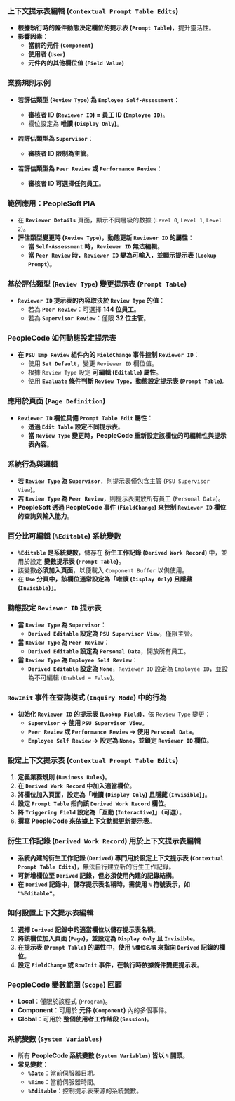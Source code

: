 ### **上下文提示表編輯 (`Contextual Prompt Table Edits`)**
- **根據執行時的條件動態決定欄位的提示表 (`Prompt Table`)**，提升靈活性。
- **影響因素**：
  - **當前的元件 (`Component`)**
  - **使用者 (`User`)**
  - **元件內的其他欄位值 (`Field Value`)**

### **業務規則示例**
- **若評估類型 (`Review Type`) 為 `Employee Self-Assessment`**：
  - **審核者 ID (`Reviewer ID`) = 員工 ID (`Employee ID`)**。
  - 欄位設定為 **唯讀 (`Display Only`)**。

- **若評估類型為 `Supervisor`**：
  - **審核者 ID 限制為主管**。

- **若評估類型為 `Peer Review` 或 `Performance Review`**：
  - **審核者 ID 可選擇任何員工**。

### **範例應用：PeopleSoft PIA**
- 在 **`Reviewer Details`** 頁面，顯示不同層級的數據 (`Level 0`, `Level 1`, `Level 2`)。
- **評估類型變更時 (`Review Type`)，動態更新 `Reviewer ID` 的屬性**：
  - **當 `Self-Assessment` 時，`Reviewer ID` 無法編輯**。
  - **當 `Peer Review` 時，`Reviewer ID` 變為可輸入，並顯示提示表 (`Lookup Prompt`)**。



### **基於評估類型 (`Review Type`) 變更提示表 (`Prompt Table`)**
- **`Reviewer ID` 提示表的內容取決於 `Review Type` 的值**：
  - 若為 **`Peer Review`**：可選擇 **144 位員工**。
  - 若為 **`Supervisor Review`**：僅限 **32 位主管**。

### **PeopleCode 如何動態設定提示表**
- **在 `PSU Emp Review` 組件內的 `FieldChange` 事件控制 `Reviewer ID`**：
  - 使用 **`Set Default`**，變更 `Reviewer ID` 欄位值。
  - 根據 `Review Type` 設定 **可編輯 (`Editable`) 屬性**。
  - 使用 **`Evaluate` 條件判斷 `Review Type`，動態設定提示表 (`Prompt Table`)**。

### **應用於頁面 (`Page Definition`)**
- **`Reviewer ID` 欄位具備 `Prompt Table Edit` 屬性**：
  - **透過 `Edit Table` 設定不同提示表**。
  - **當 `Review Type` 變更時，PeopleCode 重新設定該欄位的可編輯性與提示表內容**。

### **系統行為與邏輯**
- **若 `Review Type` 為 `Supervisor`**，則提示表僅包含主管 (`PSU Supervisor View`)。
- **若 `Review Type` 為 `Peer Review`**，則提示表開放所有員工 (`Personal Data`)。
- **PeopleSoft 透過 PeopleCode 事件 (`FieldChange`) 來控制 `Reviewer ID` 欄位的查詢與輸入能力**。



### **百分比可編輯 (`%Editable`) 系統變數**
- **`%Editable` 是系統變數**，儲存在 **衍生工作記錄 (`Derived Work Record`)** 中，並用於設定 **變數提示表 (`Prompt Table`)**。
- 該變數**必須加入頁面**，以便載入 `Component Buffer` 以供使用。
- 在 **`Use` 分頁中，該欄位通常設定為「唯讀 (`Display Only`) 且隱藏 (`Invisible`)」**。

### **動態設定 `Reviewer ID` 提示表**
- **當 `Review Type` 為 `Supervisor`**：
  - **`Derived Editable` 設定為 `PSU Supervisor View`**，僅限主管。
- **當 `Review Type` 為 `Peer Review`**：
  - **`Derived Editable` 設定為 `Personal Data`**，開放所有員工。
- **當 `Review Type` 為 `Employee Self Review`**：
  - **`Derived Editable` 設定為 `None`**，`Reviewer ID` 設定為 `Employee ID`，並設為不可編輯 (`Enabled = False`)。

### **`RowInit` 事件在查詢模式 (`Inquiry Mode`) 中的行為**
- **初始化 `Reviewer ID` 的提示表 (`Lookup Field`)**，依 `Review Type` 變更：
  - **`Supervisor` → 使用 `PSU Supervisor View`**。
  - **`Peer Review` 或 `Performance Review` → 使用 `Personal Data`**。
  - **`Employee Self Review` → 設定為 `None`，並鎖定 `Reviewer ID` 欄位**。

### **設定上下文提示表 (`Contextual Prompt Table Edits`)**
1. **定義業務規則 (`Business Rules`)**。
2. **在 `Derived Work Record` 中加入適當欄位**。
3. **將欄位加入頁面，設定為「唯讀 (`Display Only`) 且隱藏 (`Invisible`)」**。
4. **設定 `Prompt Table` 指向該 `Derived Work Record` 欄位**。
5. **將 `Triggering Field` 設定為「互動 (`Interactive`)」（可選）**。
6. **撰寫 PeopleCode 來依據上下文動態更新提示表**。



### **衍生工作記錄 (`Derived Work Record`) 用於上下文提示表編輯**
- **系統內建的衍生工作記錄 (`Derived`) 專門用於設定上下文提示表 (`Contextual Prompt Table Edits`)**，無法自行建立新的衍生工作記錄。
- **可新增欄位至 `Derived` 記錄，但必須使用內建的記錄結構**。
- **在 `Derived` 記錄中，儲存提示表名稱時，需使用 `%` 符號表示，如 `"%Editable"`**。

### **如何設置上下文提示表編輯**
1. **選擇 `Derived` 記錄中的適當欄位以儲存提示表名稱**。
2. **將該欄位加入頁面 (`Page`)，並設定為 `Display Only` 且 `Invisible`**。
3. **在提示表 (`Prompt Table`) 的屬性中，使用 `%欄位名稱` 來指向 `Derived` 記錄的欄位**。
4. **設定 `FieldChange` 或 `RowInit` 事件，在執行時依據條件變更提示表**。

### **PeopleCode 變數範圍 (`Scope`) 回顧**
- **Local**：僅限於該程式 (`Program`)。
- **Component**：可用於 **元件 (`Component`)** 內的多個事件。
- **Global**：可用於 **整個使用者工作階段 (`Session`)**。

### **系統變數 (`System Variables`)**
- 所有 **PeopleCode 系統變數 (`System Variables`) 皆以 `%` 開頭**。
- **常見變數**：
  - **`%Date`**：當前伺服器日期。
  - **`%Time`**：當前伺服器時間。
  - **`%Editable`**：控制提示表來源的系統變數。

 
